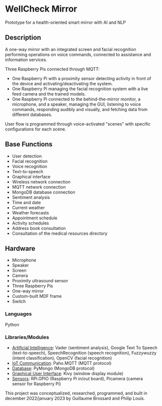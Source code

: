 # WellCheck Mirror
Prototype for a health-oriented smart mirror with AI and NLP

## Description
A one-way mirror with an integrated screen and facial recognition performing operations on voice commands, connected to assistance and information services.

Three Raspberry Pis connected through MQTT:
- One Raspberry Pi with a proximity sensor detecting activity in front of the device and activating/deactivating the system.
- One Raspberry Pi managing the facial recognition system with a live feed camera and the trained models.
- One Raspberry Pi connected to the behind-the-mirror monitor, a microphone, and a speaker, managing the GUI, listening to voice commands, responding audibly and visually, and fetching data from different databases.

User flow is programmed through voice-activated "scenes" with specific configurations for each scene.

## Base Functions
- User detection
- Facial recognition
- Voice recognition
- Text-to-speech
- Graphical interface
- Wireless network connection
- MQTT network connection
- MongoDB database connection
- Sentiment analysis
- Time and date
- Current weather
- Weather forecasts
- Appointment schedule
- Activity schedules
- Address book consultation
- Consultation of the medical resources directory

## Hardware
- Microphone
- Speaker
- Screen
- Camera
- Proximity ultrasound sensor
- Three Raspberry Pis
- One-way mirror
- Custom-built MDF frame
- Switch

### Languages
Python

### Libraries/Modules
- <u>Artificial Intelligence</u>: Vader (sentiment analysis), Google Text To Speech (text-to-speech), SpeechRecognition (speech recognition), Fuzzywuzzy (intent classification), OpenCV (facial recognition)
- <u>IoT Communication</u>: Paho.MQTT (MQTT protocol)
- <u>Database</u>: PyMongo (MongoDB protocol)
- <u>Graphical User Interface</u>: Kivy (window display module)
- <u>Sensors</u>: RPi.GPIO (Raspberry Pi in/out board), Picamera (camera sensor for Raspberry Pi)

This project was conceptualized, researched, programmed, and built in december 2022/january 2023 by Guillaume Brossard and Philip Louis.
